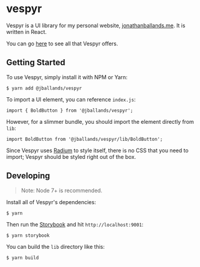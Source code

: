# vespyr

Vespyr is a UI library for my personal website,  [jonathanballands.me](github.com/jballands/jonthanballands.me). 
It is written in React.

You can go [here]() to see all that Vespyr offers.

## Getting Started

To use Vespyr, simply install it with NPM or Yarn:

```
$ yarn add @jballands/vespyr
```

To import a UI element, you can reference `index.js`:

```
import { BoldButton } from '@jballands/vespyr';
```

However, for a slimmer bundle, you should import the element 
directly from `lib`:

```
import BoldButton from '@jballands/vespyr/lib/BoldButton';
```

Since Vespyr uses [Radium](https://github.com/FormidableLabs/radium) to style itself,
there is no CSS that you need to import; Vespyr should be
styled right out of the box.

## Developing

> Note: Node 7+ is recommended.

Install all of Vespyr's dependencies:

```
$ yarn
```

Then run the [Storybook](https://github.com/storybooks/storybook)
and hit `http://localhost:9001`:

```
$ yarn storybook
```

You can build the `lib` directory like this:

```
$ yarn build
```